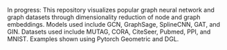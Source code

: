 In progress: This repository visualizes popular graph neural network and graph datasets through dimensionality reduction of node and graph embeddings. Models used include GCN, GraphSage, SplineCNN, GAT, and GIN. Datasets used include MUTAG, CORA, CiteSeer, Pubmed, PPI, and MNIST. Examples shown using Pytorch Geometric and DGL. 
